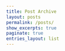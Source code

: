 ```yaml
---
title: Post Archive
layout: posts
permalink: /posts/
show_excerpts: true
paginate: true
entries_layout: list
---
```

